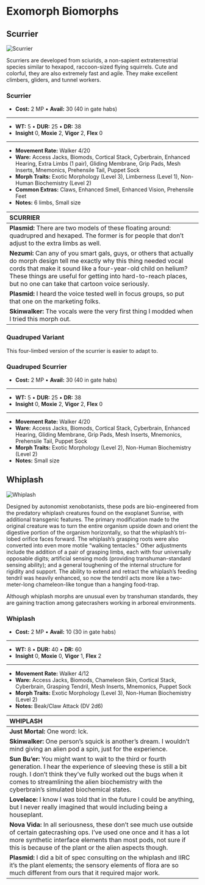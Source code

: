 # Exomorph Biomorphs

<!-- CLEANED div class=morph-images -->

<!--sort-->

## Scurrier

![Scurrier](PNG/scurrier.png)

Scurriers are developed from sciurids, a non-sapient extraterrestrial species similar to hexapod, raccoon-sized flying squirrels. Cute and colorful, they are also extremely fast and agile. They make excellent climbers, gliders, and tunnel workers.

<!-- CLEANED blockquote class="indent stat-list" -->

### Scurrier

- **Cost:** 2&nbsp;MP • **Avail:** 30 (40 in gate habs)

---

- **WT:** 5 • **DUR:** 25 • **DR:** 38
- **Insight** 0, **Moxie** 2, **Vigor** 2, **Flex** 0

---

- **Movement Rate:** Walker 4/20
- **Ware:** Access Jacks, Biomods, Cortical Stack, Cyberbrain, Enhanced Hearing, Extra Limbs (1 pair), Gliding Membrane, Grip Pads, Mesh Inserts, Mnemonics, Prehensile Tail, Puppet Sock
- **Morph Traits:** Exotic Morphology (Level 3), Limberness (Level 1), Non-Human Biochemistry (Level 2)
- **Common Extras:** Claws, Enhanced Smell, Enhanced Vision, Prehensile Feet
- **Notes:** 6 limbs, Small size

<!-- CLEANED /blockquote -->

| **SCURRIER**                                                                                                                                                                                                                                                                                                     |
| :--------------------------------------------------------------------------------------------------------------------------------------------------------------------------------------------------------------------------------------------------------------------------------------------------------------- |
| **Plasmid:** There are two models of these floating around: quadrupred and hexaped. The former is for people that don’t adjust to the extra limbs as well.                                                                                                                                                       |
| **Nezumi:** Can any of you smart gals, guys, or others that actually do morph design tell me exactly why this thing needed vocal cords that make it sound like a four-year-old child on helium? These things are useful for getting into hard-to-reach places, but no one can take that cartoon voice seriously. |
| **Plasmid:** I heard the voice tested well in focus groups, so put that one on the marketing folks.                                                                                                                                                                                                              |
| **Skinwalker:** The vocals were the very first thing I modded when I tried this morph out.                                                                                                                                                                                                                       |

### Quadruped Variant

This four-limbed version of the scurrier is easier to adapt to.

<!-- CLEANED blockquote class="indent stat-list" -->

### Quadruped Scurrier

- **Cost:** 2&nbsp;MP • **Avail:** 30 (40 in gate habs)

---

- **WT:** 5 • **DUR:** 25 • **DR:** 38
- **Insight** 0, **Moxie** 2, **Vigor** 2, **Flex** 0

---

- **Movement Rate:** Walker 4/20
- **Ware:** Access Jacks, Biomods, Cortical Stack, Cyberbrain, Enhanced Hearing, Gliding Membrane, Grip Pads, Mesh Inserts, Mnemonics, Prehensile Tail, Puppet Sock
- **Morph Traits:** Exotic Morphology (Level 2), Non-Human Biochemistry (Level 2)
- **Notes:** Small size

<!-- CLEANED /blockquote -->

## Whiplash

![Whiplash](PNG/whiplash.png)

Designed by autonomist xenobotanists, these pods are bio-engineered from the predatory whiplash creatures found on the exoplanet Sunrise, with additional transgenic features. The primary modification made to the original creature was to turn the entire organism upside down and orient the digestive portion of the organism horizontally, so that the whiplash’s tri-lobed orifice faces forward. The whiplash’s grasping roots were also converted into even more motile “walking tentacles.” Other adjustments include the addition of a pair of grasping limbs, each with four universally opposable digits; artificial sensing mods (providing transhuman-standard sensing ability); and a general toughening of the internal structure for rigidity and support. The ability to extend and retract the whiplash’s feeding tendril was heavily enhanced, so now the tendril acts more like a two-meter-long chameleon-like tongue than a hanging food-trap.

Although whiplash morphs are unusual even by transhuman standards, they are gaining traction among gatecrashers working in arboreal environments.

<!-- CLEANED blockquote class="indent stat-list" -->

### Whiplash

- **Cost:** 2&nbsp;MP • **Avail:** 10 (30 in gate habs)

---

- **WT:** 8 • **DUR:** 40 • **DR:** 60
- **Insight** 0, **Moxie** 0, **Vigor** 1, **Flex** 2

---

- **Movement Rate:** Walker 4/12
- **Ware:** Access Jacks, Biomods, Chameleon Skin, Cortical Stack, Cyberbrain, Grasping Tendril, Mesh Inserts, Mnemonics, Puppet Sock
- **Morph Traits:** Exotic Morphology (Level 3), Non-Human Biochemistry (Level 2)
- **Notes:** Beak/Claw Attack (DV 2d6)

<!-- CLEANED /blockquote -->

| **WHIPLASH**                                                                                                                                                                                                                                                                                    |
| :---------------------------------------------------------------------------------------------------------------------------------------------------------------------------------------------------------------------------------------------------------------------------------------------- |
| **Just Mortal:** One word: Ick.                                                                                                                                                                                                                                                                 |
| **Skinwalker:** One person’s squick is another’s dream. I wouldn’t mind giving an alien pod a spin, just for the experience.                                                                                                                                                                    |
| **Sun Bu’er:** You might want to wait to the third or fourth generation. I hear the experience of sleeving these is still a bit rough. I don’t think they’ve fully worked out the bugs when it comes to streamlining the alien biochemistry with the cyberbrain’s simulated biochemical states. |
| **Lovelace:** I know I was told that in the future I could be anything, but I never really imagined that would including being a houseplant.                                                                                                                                                    |
| **Nova Vida:** In all seriousness, these don’t see much use outside of certain gatecrashing ops. I’ve used one once and it has a lot more synthetic interface elements than most pods, not sure if this is because of the plant or the alien aspects though.                                    |
| **Plasmid:** I did a bit of spec consulting on the whiplash and IIRC it’s the plant elements; the sensory elements of flora are so much different from ours that it required major work.                                                                                                        |

<!--sort-end-->

<!-- CLEANED /div -->

